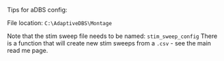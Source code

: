 Tips for aDBS config: 

File location: `C:\AdaptiveDBS\Montage`

Note that the stim sweep file needs to be named: `stim_sweep_config`
There is a function that will create new stim sweeps from a `.csv` - see the main read me page. 